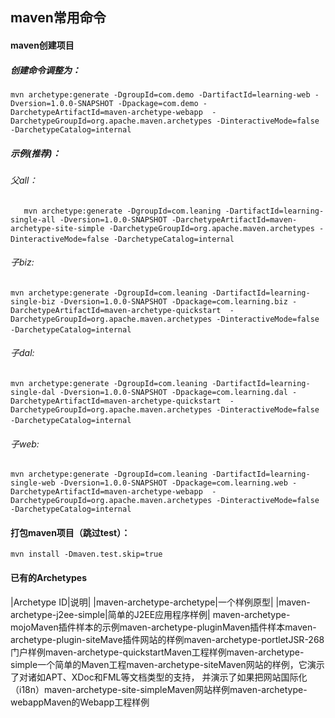 ## maven常用命令

#### maven创建项目
##### 创建命令调整为：
`
mvn archetype:generate -DgroupId=com.demo -DartifactId=learning-web -Dversion=1.0.0-SNAPSHOT -Dpackage=com.demo -DarchetypeArtifactId=maven-archetype-webapp  -DarchetypeGroupId=org.apache.maven.archetypes -DinteractiveMode=false -DarchetypeCatalog=internal 
`
##### 示例(推荐)：
###### 父all： 
`   
mvn archetype:generate -DgroupId=com.leaning -DartifactId=learning-single-all -Dversion=1.0.0-SNAPSHOT -DarchetypeArtifactId=maven-archetype-site-simple -DarchetypeGroupId=org.apache.maven.archetypes -DinteractiveMode=false -DarchetypeCatalog=internal 
`   
###### 子biz: 
`
mvn archetype:generate -DgroupId=com.leaning -DartifactId=learning-single-biz -Dversion=1.0.0-SNAPSHOT -Dpackage=com.learning.biz -DarchetypeArtifactId=maven-archetype-quickstart  -DarchetypeGroupId=org.apache.maven.archetypes -DinteractiveMode=false -DarchetypeCatalog=internal 
`   
###### 子dal: 
`
mvn archetype:generate -DgroupId=com.leaning -DartifactId=learning-single-dal -Dversion=1.0.0-SNAPSHOT -Dpackage=com.learning.dal -DarchetypeArtifactId=maven-archetype-quickstart  -DarchetypeGroupId=org.apache.maven.archetypes -DinteractiveMode=false -DarchetypeCatalog=internal 
`   
###### 子web: 
`
mvn archetype:generate -DgroupId=com.leaning -DartifactId=learning-single-web -Dversion=1.0.0-SNAPSHOT -Dpackage=com.learning.web -DarchetypeArtifactId=maven-archetype-webapp  -DarchetypeGroupId=org.apache.maven.archetypes -DinteractiveMode=false -DarchetypeCatalog=internal
`

#### 打包maven项目（跳过test）：
`
mvn install -Dmaven.test.skip=true
`

#### 已有的Archetypes
|Archetype ID|说明|
|maven-archetype-archetype|一个样例原型|
|maven-archetype-j2ee-simple|简单的J2EE应用程序样例|
maven-archetype-mojoMaven插件样本的示例maven-archetype-pluginMaven插件样本maven-archetype-plugin-siteMave插件网站的样例maven-archetype-portletJSR-268门户样例maven-archetype-quickstartMaven工程样例maven-archetype-simple一个简单的Maven工程maven-archetype-siteMaven网站的样例，它演示了对诸如APT、XDoc和FML等文档类型的支持，
并演示了如果把网站国际化（i18n）maven-archetype-site-simpleMaven网站样例maven-archetype-webappMaven的Webapp工程样例
